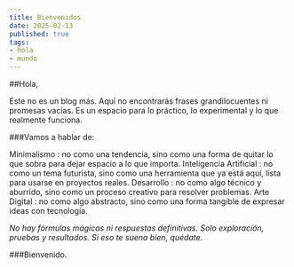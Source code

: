 ```yaml
---
title: Bienvenidos
date: 2025-02-13
published: true
tags:
- hola
- mundo
---
```

##Hola,   

Este no es un blog más. Aquí no encontrarás frases grandilocuentes ni promesas vacías. Es un espacio para lo práctico, lo experimental y lo que realmente funciona.   

###Vamos a hablar de:

Minimalismo : no como una tendencia, sino como una forma de quitar lo que sobra para dejar espacio a lo que importa.
Inteligencia Artificial : no como un tema futurista, sino como una herramienta que ya está aquí, lista para usarse en proyectos reales.
Desarrollo : no como algo técnico y aburrido, sino como un proceso creativo para resolver problemas. 
Arte Digital : no como algo abstracto, sino como una forma tangible de expresar ideas con tecnología.
     

_No hay fórmulas mágicas ni respuestas definitivas. Solo exploración, pruebas y resultados. Si eso te suena bien, quédate._

###Bienvenido.
<!-- excerpt -->
